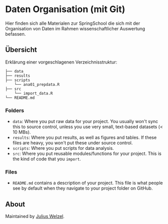 # Daten Organisation (mit Git)
Hier finden sich alle Materialen zur SpringSchool die sich mit der Organisation von Daten im Rahmen wissenschaftlicher Auswertung befassen.

## Übersicht
Erklärung einer vorgeschlagenen Verzeichnisstruktur:

```
├── data
├── results
├── scripts
    └── ana01_prepdata.R
├── src
    └── import_data.R
└── README.md
```

### Folders

- `data`: Where you put raw data for your project. You usually won't sync this to source control, unless you use very small, text-based datasets (< 10 MBs).
- `results`: Where you put results, as well as figures and tables. If these files are heavy, you won't put these under source control.
- `scripts`: Where you put scripts for data analysis.
- `src`: Where you put reusable modules/functions for your project. This is the kind of code that you `import`.

### Files
- `README.md` contains a description of your project. This file is what people see by default when they navigate to your project folder on GitHub.

##
## About
Maintained by [Julius Welzel](mailto:j.welzel@neurologie.uni-kiel.de).
